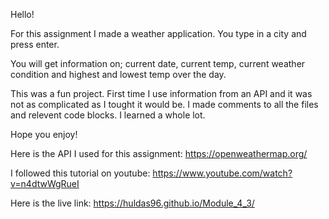 Hello!

For this assignment I made a weather application. 
You type in a city and press enter. 

You will get information on; current date, current temp, current weather condition and highest and lowest temp over the day. 

This was a fun project. First time I use information from an API and it was not as complicated as I tought it would be. 
I made comments to all the files and relevent code blocks. I learned a whole lot.

Hope you enjoy!

Here is the API I used for this assignment: https://openweathermap.org/

I followed this tutorial on youtube: https://www.youtube.com/watch?v=n4dtwWgRueI

Here is the live link: https://huldas96.github.io/Module_4_3/

